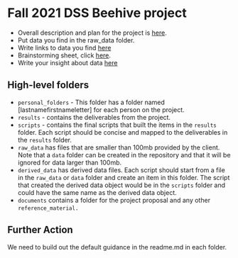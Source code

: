 # Fall 2021 DSS Beehive project

- Overall description and plan for the project is [here](documents/outline.md).
- Put data you find in the raw_data folder.
- Write links to data you find [here](https://docs.google.com/document/d/1CGgwnOT-tyLN32Z7z0lnzfXkJMox9G5eFR1zAx69tUg/edit?usp=sharing)
- Brainstorming sheet, click [here](https://docs.google.com/document/d/1hXdvNl0s4_orKNx74sg9fq2Ud8MnVDYLotHsdNUNP4o/edit?usp=sharing).
- Write your insight about data [here](https://docs.google.com/document/d/1iq3y8bJeHuyDnTtFbis_CH9W6VQ5NkuqZ4Kwhu7XDOs/edit?usp=sharing)

## High-level folders

- `personal_folders` - This folder has a folder named [lastnamefirstnameletter] for each person on the project.
- `results` - contains the deliverables from the project.
- `scripts` - contains the final scripts that built the items in the `results` folder.  Each script should be concise and mapped to the deliverables in the `results` folder.
- `raw_data` has files that are smaller than 100mb provided by the client.  Note that a `data` folder can be created in the repository and that it will be ignored for data larger than 100mb.
- `derived_data` has derived data files.  Each script should start from a file in the `raw_data` or `data` folder and create an item in this folder.  The script that created the derived data object would be in the `scripts` folder and could have the same name as the derived data object.
- `documents` contains a folder for the project proposal and any other `reference_material.`

## Further Action

We need to build out the default guidance in the readme.md in each folder.
